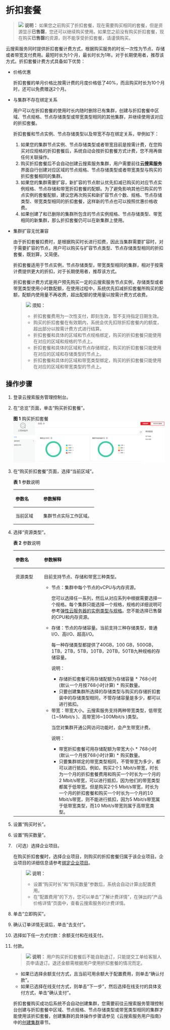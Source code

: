 # 折扣套餐<a name="css_06_0012"></a>

>![](public_sys-resources/icon-note.gif) **说明：** 
>如果您之前购买了折扣套餐，现在需要购买相同的套餐，但是资源显示**已售罄**，您还可以继续购买使用。如果您之前没有购买折扣套餐，现在购买**已售罄**的资源，则不能享受折扣套餐，请谨慎购买。

云搜索服务同时提供折扣套餐计费方式，根据购买服务的时长一次性为节点、存储或者带宽支付费用。最短时长为1个月，最长时长为1年。对于长期使用者，推荐该方式。折扣套餐计费方式具备如下优势：

-   价格优惠

    折扣套餐的单月价格比按需计费的月度价格低了40%，而且购买时长为10个月时，还可以免费赠送2个月。

-   与集群不存在绑定关系

    用户可以在折扣套餐的使用时长内随时删除已有集群，创建与折扣套餐中区域、节点规格、节点存储类型或带宽类型相同的其他集群，并继续使用该对应的折扣套餐。

    折扣套餐和节点实例、节点存储类型以及带宽不存在绑定关系，举例如下：

    1.  如果您的集群节点实例、节点存储类型或者带宽目前是按需计费，在您购买对应规格的折扣套餐后，系统自动会按折扣套餐方式计费，您不用再做任何关联操作。
    2.  购买折扣套餐后不会自动创建云搜索服务集群，用户需要前往**云搜索服务**界面自行创建对应区域的节点规格、节点存储类型或者带宽类型与购买的折扣套餐相同的集群。
    3.  如果您的集群需要扩容，新扩容的节点默认优先扣减已购买的对应节点实例规格、节点存储和带宽折扣套餐的配额。为了避免影响其他已购买的节点实例的套餐配额，建议您再次购买和新扩容节点个数、规格、节点存储类型、带宽类型相同的折扣套餐，这样新的节点也可以按照优惠价格收费。
    4.  如果创建了和已删除的集群所包含的节点实例规格、节点存储类型、带宽相同的新集群，那么折扣套餐仍可以在新集群上使用。

-   集群扩容无忧兼容

    由于折扣套餐扣费时，是根据购买时长进行扣费，因此当集群需要扩容时，对于需要扩容的节点，用户可以购买与扩容节点类型、节点存储类型相同的折扣套餐，既划算，又简便。

    折扣套餐适用于节点实例，节点存储类型，带宽类型相同的集群，相对于按需计费提供更大的折扣，对于长期使用者，推荐该方式。

    折扣套餐计费方式是用户预先购买一定的云搜索服务节点实例，存储类型或者带宽类型使用小时数配额，在使用过程中，系统优先扣减折扣套餐所购买的配额，配额内使用量不再收费，超出配额的使用量以按需计费方式收费。

    >![](public_sys-resources/icon-notice.gif) **须知：** 
    >-   折扣套餐费用为一次性支付，即刻生效，暂不支持指定日期生效。
    >-   购买的折扣套餐在有效期内，系统会优先扣除折扣套餐内的额度，超出部分以按需计费方式进行结算。
    >-   折扣套餐和具体的区域和节点规格绑定，购买的折扣套餐只能使用在对应的区域和规格的节点上。
    >-   折扣套餐和具体的区域和节点存储绑定，购买的折扣套餐只能使用在对应的区域和存储类型的节点上。
    >-   折扣套餐和具体的区域和带宽类型绑定，购买的折扣套餐只能使用在对应的区域和带宽类型的节点上。


## 操作步骤<a name="zh-cn_topic_0175160159_zh-cn_topic_0105656584_section1333722081818"></a>

1.  登录云搜索服务管理控制台。
2.  在“总览”页面，单击“购买折扣套餐”。

    **图 1**  购买折扣套餐<a name="fig19457164710222"></a>  
    ![](figures/购买折扣套餐.png "购买折扣套餐")

3.  在“购买折扣套餐”页面，选择“当前区域”。

    **表 1**  参数说明

    <a name="zh-cn_topic_0175160159_zh-cn_topic_0105656584_table039394411011"></a>
    <table><thead align="left"><tr id="zh-cn_topic_0175160159_zh-cn_topic_0105656584_row17393844111015"><th class="cellrowborder" valign="top" width="34.43%" id="mcps1.2.3.1.1"><p id="zh-cn_topic_0175160159_zh-cn_topic_0105656584_p12393544141019"><a name="zh-cn_topic_0175160159_zh-cn_topic_0105656584_p12393544141019"></a><a name="zh-cn_topic_0175160159_zh-cn_topic_0105656584_p12393544141019"></a>参数名</p>
    </th>
    <th class="cellrowborder" valign="top" width="65.57%" id="mcps1.2.3.1.2"><p id="zh-cn_topic_0175160159_zh-cn_topic_0105656584_p13393044131020"><a name="zh-cn_topic_0175160159_zh-cn_topic_0105656584_p13393044131020"></a><a name="zh-cn_topic_0175160159_zh-cn_topic_0105656584_p13393044131020"></a>参数解释</p>
    </th>
    </tr>
    </thead>
    <tbody><tr id="zh-cn_topic_0175160159_zh-cn_topic_0105656584_row73935445102"><td class="cellrowborder" valign="top" width="34.43%" headers="mcps1.2.3.1.1 "><p id="zh-cn_topic_0175160159_zh-cn_topic_0105656584_p33931644181013"><a name="zh-cn_topic_0175160159_zh-cn_topic_0105656584_p33931644181013"></a><a name="zh-cn_topic_0175160159_zh-cn_topic_0105656584_p33931644181013"></a>当前区域</p>
    </td>
    <td class="cellrowborder" valign="top" width="65.57%" headers="mcps1.2.3.1.2 "><p id="zh-cn_topic_0175160159_zh-cn_topic_0105656584_p8221118192119"><a name="zh-cn_topic_0175160159_zh-cn_topic_0105656584_p8221118192119"></a><a name="zh-cn_topic_0175160159_zh-cn_topic_0105656584_p8221118192119"></a>集群节点实际工作区域。</p>
    </td>
    </tr>
    </tbody>
    </table>

4.  选择“资源类型”。

    **表 2**  参数说明

    <a name="zh-cn_topic_0175160159_zh-cn_topic_0105656584_table14718174220587"></a>
    <table><thead align="left"><tr id="zh-cn_topic_0175160159_zh-cn_topic_0105656584_row67181421587"><th class="cellrowborder" valign="top" width="18.790000000000003%" id="mcps1.2.3.1.1"><p id="zh-cn_topic_0175160159_zh-cn_topic_0105656584_p9718154225817"><a name="zh-cn_topic_0175160159_zh-cn_topic_0105656584_p9718154225817"></a><a name="zh-cn_topic_0175160159_zh-cn_topic_0105656584_p9718154225817"></a>参数名</p>
    </th>
    <th class="cellrowborder" valign="top" width="81.21000000000001%" id="mcps1.2.3.1.2"><p id="zh-cn_topic_0175160159_zh-cn_topic_0105656584_p271834217583"><a name="zh-cn_topic_0175160159_zh-cn_topic_0105656584_p271834217583"></a><a name="zh-cn_topic_0175160159_zh-cn_topic_0105656584_p271834217583"></a>参数解释</p>
    </th>
    </tr>
    </thead>
    <tbody><tr id="zh-cn_topic_0175160159_zh-cn_topic_0105656584_row1871818423582"><td class="cellrowborder" valign="top" width="18.790000000000003%" headers="mcps1.2.3.1.1 "><p id="zh-cn_topic_0175160159_zh-cn_topic_0105656584_p12718184235814"><a name="zh-cn_topic_0175160159_zh-cn_topic_0105656584_p12718184235814"></a><a name="zh-cn_topic_0175160159_zh-cn_topic_0105656584_p12718184235814"></a>资源类型</p>
    </td>
    <td class="cellrowborder" valign="top" width="81.21000000000001%" headers="mcps1.2.3.1.2 "><p id="zh-cn_topic_0175160159_p71281735151912"><a name="zh-cn_topic_0175160159_p71281735151912"></a><a name="zh-cn_topic_0175160159_p71281735151912"></a>目前支持节点、存储和带宽三种类型。</p>
    <a name="zh-cn_topic_0175160159_ul199040422011"></a><a name="zh-cn_topic_0175160159_ul199040422011"></a><ul id="zh-cn_topic_0175160159_ul199040422011"><li>节点：集群中每个节点的vCPU与内存资源。<p id="zh-cn_topic_0175160159_p228785316512"><a name="zh-cn_topic_0175160159_p228785316512"></a><a name="zh-cn_topic_0175160159_p228785316512"></a>您可以选择任一系列，然后从对应系列中根据需要选择一个规格。每个集群只能选择一个规格，规格的详细说明可参考<a href="https://support.huaweicloud.com/productdesc-ecs/zh-cn_topic_0035470096.html" target="_blank" rel="noopener noreferrer">弹性云服务器的实例类型与规格</a>。您不能选择已售罄的CPU和内存资源。</p>
    </li></ul>
    <a name="zh-cn_topic_0175160159_ul1546661672012"></a><a name="zh-cn_topic_0175160159_ul1546661672012"></a><ul id="zh-cn_topic_0175160159_ul1546661672012"><li>存储：节点的存储容量。当前支持三种存储类型，普通I/O、高I/O、超高I/O。<p id="zh-cn_topic_0175160159_p1528264410359"><a name="zh-cn_topic_0175160159_p1528264410359"></a><a name="zh-cn_topic_0175160159_p1528264410359"></a>每一种存储类型都提供了40GB，100 GB，500GB，1TB，2TB，5TB，10TB，20TB，50TB九种规格的存储容量。</p>
    <div class="note" id="zh-cn_topic_0175160159_note111064317312"><a name="zh-cn_topic_0175160159_note111064317312"></a><a name="zh-cn_topic_0175160159_note111064317312"></a><span class="notetitle"> 说明： </span><div class="notebody"><a name="zh-cn_topic_0175160159_ul111241263315"></a><a name="zh-cn_topic_0175160159_ul111241263315"></a><ul id="zh-cn_topic_0175160159_ul111241263315"><li>存储折扣套餐可用存储配额为存储容量 * 768小时(默认一个月按768小时计算) * 购买数量。</li><li>只要创建集群所选择的存储类型与购买的存储折扣套装中的存储类型相同，不管存储容量是多少，都可以进行抵扣。</li></ul>
    </div></div>
    </li><li>带宽：带宽大小。云搜索服务支持两种带宽类型，低带宽(1~5Mbit/s )、高带宽(6~100Mbit/s )类型。<p id="zh-cn_topic_0175160159_p1764118168415"><a name="zh-cn_topic_0175160159_p1764118168415"></a><a name="zh-cn_topic_0175160159_p1764118168415"></a>当您对集群开通公网访问功能时，会产生带宽计费。</p>
    <div class="note" id="zh-cn_topic_0175160159_note13711727121016"><a name="zh-cn_topic_0175160159_note13711727121016"></a><a name="zh-cn_topic_0175160159_note13711727121016"></a><span class="notetitle"> 说明： </span><div class="notebody"><a name="zh-cn_topic_0175160159_ul119117509352"></a><a name="zh-cn_topic_0175160159_ul119117509352"></a><ul id="zh-cn_topic_0175160159_ul119117509352"><li>带宽折扣套餐可用存储配额为带宽大小 * 768小时(默认一个月按768小时计算) * 购买数量。</li><li>只要集群绑定的带宽类型相同，不管带宽为多少，都可以进行抵扣。例如，购买2个1 Mbit/s带宽，时长为一个月的折扣套餐费用和购买一个时长为一个月的2 Mbit/s带宽，可以进行抵扣，因为他们的带宽类型都属于低带宽。但是购买2个5 Mbit/s带宽，时长为一个月的折扣套餐和购买一个时长为一个月的10 Mbit/s带宽，则不能进行抵扣，因为5 Mbit/s带宽属于低带宽类型，而10 Mbit/s带宽则属于高带宽类型。</li></ul>
    </div></div>
    </li></ul>
    </td>
    </tr>
    </tbody>
    </table>

5.  设置“购买时长”。
6.  设置“购买数量”。
7.  （可选）选择企业项目。

    在购买折扣套餐时，选择企业项目，则购买的折扣套餐归属于该企业项目。企业项目的详细信息请参考[绑定企业项目](https://support.huaweicloud.com/usermanual-css/css_01_0058.html)。

    >![](public_sys-resources/icon-note.gif) **说明：** 
    >-   设置“购买时长”和“购买数量”参数后，系统会自动计算出配置费用。
    >-   在“配置费用”的下方，您可以单击“了解计费详情”，在弹出的“产品价格详情”页面中，查看云搜索服务的计费详情。

8.  单击“立即购买”。
9.  确认订单详情无误后，单击“去支付”。
10. 选择如下任一方式付款：余额支付和在线支付。
11. 付款。

    >![](public_sys-resources/icon-note.gif) **说明：** 
    >用户购买折扣套餐后不能自助退订，只能提交工单给客服人员申请退订。退还金额需根据用户使用折扣套餐的情况而定。

    -   如果已选择余额支付方式，且当前可用余额大于配置费用，则单击“确认付款”。
    -   如果已选择在线支付方式，则单击“下一步”，然后选择在线支付的具体支付方式，单击“确认支付”。

    折扣套餐购买成功后系统不会自动创建集群，您需要前往云搜索服务管理控制台创建与折扣套餐中区域、节点规格、节点存储类型或带宽类型相同的集群才能使用该折扣套餐，创建集群的具体操作步骤请参见《云搜索服务用户指南》中的[创建集群](https://support.huaweicloud.com/usermanual-css/css_01_0011.html)章节。


